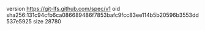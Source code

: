 version https://git-lfs.github.com/spec/v1
oid sha256:131c94cfb6ca086689486f7853bafc9fcc83ee114b5b20596b3553dd537e5925
size 28780
